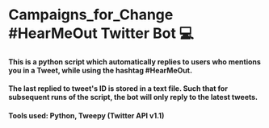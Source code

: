# Campaigns_for_Change #HearMeOut Twitter Bot 💻

#### This is a python script which automatically replies to users who mentions you in a Tweet, while using the hashtag #HearMeOut.
#### The last replied to tweet's ID is stored in a text file. Such that for subsequent runs of the script, the bot will only reply to the latest tweets.
#### Tools used: Python, Tweepy (Twitter API v1.1)
